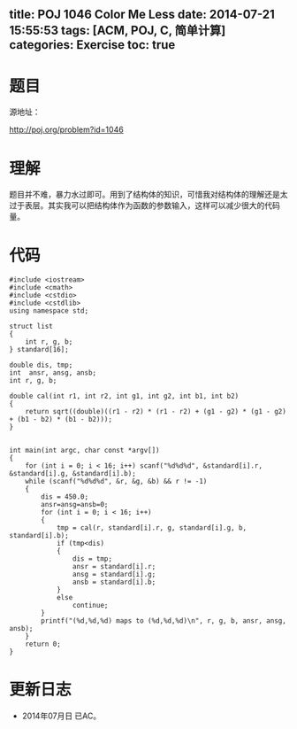 ﻿title: POJ 1046 Color Me Less
date: 2014-07-21 15:55:53
tags: [ACM, POJ, C, 简单计算]
categories: Exercise
toc: true
---
# 题目
源地址：

http://poj.org/problem?id=1046

# 理解
题目并不难，暴力水过即可。用到了结构体的知识，可惜我对结构体的理解还是太过于表层。其实我可以把结构体作为函数的参数输入，这样可以减少很大的代码量。

<!-- more -->
# 代码
```
#include <iostream>
#include <cmath>
#include <cstdio>
#include <cstdlib>
using namespace std;

struct list
{
    int r, g, b;
} standard[16];

double dis, tmp;
int  ansr, ansg, ansb;
int r, g, b;

double cal(int r1, int r2, int g1, int g2, int b1, int b2)
{
    return sqrt((double)((r1 - r2) * (r1 - r2) + (g1 - g2) * (g1 - g2) + (b1 - b2) * (b1 - b2)));
}


int main(int argc, char const *argv[])
{
    for (int i = 0; i < 16; i++) scanf("%d%d%d", &standard[i].r, &standard[i].g, &standard[i].b);
    while (scanf("%d%d%d", &r, &g, &b) && r != -1)
    {
        dis = 450.0;
        ansr=ansg=ansb=0;
        for (int i = 0; i < 16; i++)
        {
            tmp = cal(r, standard[i].r, g, standard[i].g, b, standard[i].b);
            if (tmp<dis)
            {
                dis = tmp;
                ansr = standard[i].r;
                ansg = standard[i].g;
                ansb = standard[i].b;
            }
            else
                continue;
        }
        printf("(%d,%d,%d) maps to (%d,%d,%d)\n", r, g, b, ansr, ansg, ansb);
    }
    return 0;
}
```

# 更新日志
- 2014年07月日 已AC。